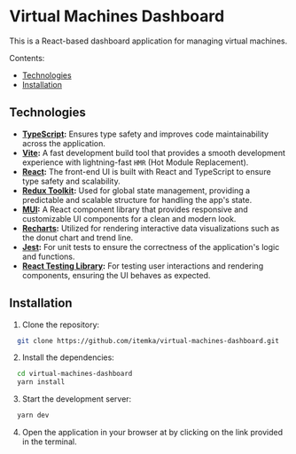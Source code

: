 # Virtual Machines Dashboard

This is a React-based dashboard application for managing virtual machines.

Contents:

- [Technologies](#technologies)
- [Installation](#installation)

## Technologies

- **[TypeScript](https://www.typescriptlang.org/):** Ensures type safety and improves code maintainability across the application.
- **[Vite](https://vite.dev/):** A fast development build tool that provides a smooth development experience with lightning-fast `HMR` (Hot Module Replacement).
- **[React](https://react.dev/):** The front-end UI is built with React and TypeScript to ensure type safety and scalability.
- **[Redux Toolkit](https://redux-toolkit.js.org/):** Used for global state management, providing a predictable and scalable structure for handling the app's state.
- **[MUI](https://mui.com/):** A React component library that provides responsive and customizable UI components for a clean and modern look.
- **[Recharts](https://recharts.org/):** Utilized for rendering interactive data visualizations such as the donut chart and trend line.
- **[Jest](https://jestjs.io/):** For unit tests to ensure the correctness of the application's logic and functions.
- **[React Testing Library](https://testing-library.com/):** For testing user interactions and rendering components, ensuring the UI behaves as expected.

## Installation

1. Clone the repository:

```bash
  git clone https://github.com/itemka/virtual-machines-dashboard.git
```

2. Install the dependencies:

```bash
  cd virtual-machines-dashboard
  yarn install
```

3. Start the development server:

```bash
  yarn dev
```

4. Open the application in your browser at by clicking on the link provided in the terminal.
